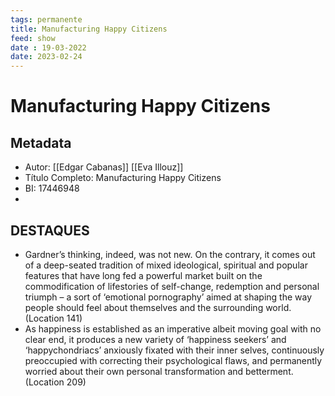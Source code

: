 ```yaml
---
tags: permanente
title: Manufacturing Happy Citizens
feed: show
date : 19-03-2022
date: 2023-02-24
---
```

# Manufacturing Happy Citizens

## Metadata
- Autor: [[Edgar Cabanas]] [[Eva Illouz]]
- Título Completo: Manufacturing Happy Citizens
- BI: 17446948
- 

## DESTAQUES
- Gardner’s thinking, indeed, was not new. On the contrary, it comes out of a deep-seated tradition of mixed ideological, spiritual and popular features that have long fed a powerful market built on the commodification of lifestories of self-change, redemption and personal triumph – a sort of ‘emotional pornography’ aimed at shaping the way people should feel about themselves and the surrounding world. (Location 141)
- As happiness is established as an imperative albeit moving goal with no clear end, it produces a new variety of ‘happiness seekers’ and ‘happychondriacs’ anxiously fixated with their inner selves, continuously preoccupied with correcting their psychological flaws, and permanently worried about their own personal transformation and betterment. (Location 209)

